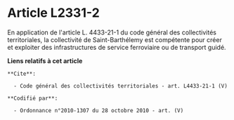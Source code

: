 # Article L2331-2

En application de l'article L. 4433-21-1 du code général des collectivités territoriales, la collectivité de Saint-Barthélemy
est compétente pour créer et exploiter des infrastructures de service ferroviaire ou de transport guidé.

**Liens relatifs à cet article**

	**Cite**:

	  - Code général des collectivités territoriales - art. L4433-21-1 (V)

	**Codifié par**:

	  - Ordonnance n°2010-1307 du 28 octobre 2010 - art. (V)
